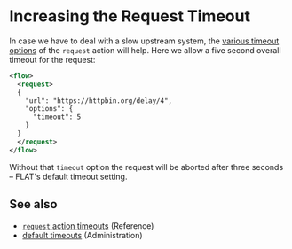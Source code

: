 # Increasing the Request Timeout

In case we have to deal with a slow upstream system, the [various timeout options](../reference/actions/request.md#options) of the `request` action will help. Here we allow a five second overall timeout for the request:

```xml
<flow>
  <request>
  {
    "url": "https://httpbin.org/delay/4",
    "options": {
      "timeout": 5
    }
  }
  </request>
</flow>
```

Without that `timeout` option the request will be aborted after three seconds – FLAT's default timeout setting.

## See also

* [`request` action timeouts](/reference/actions/request.md#options) (Reference)
* [default timeouts](/administration/configuration.md#request-timeouts) (Administration)
